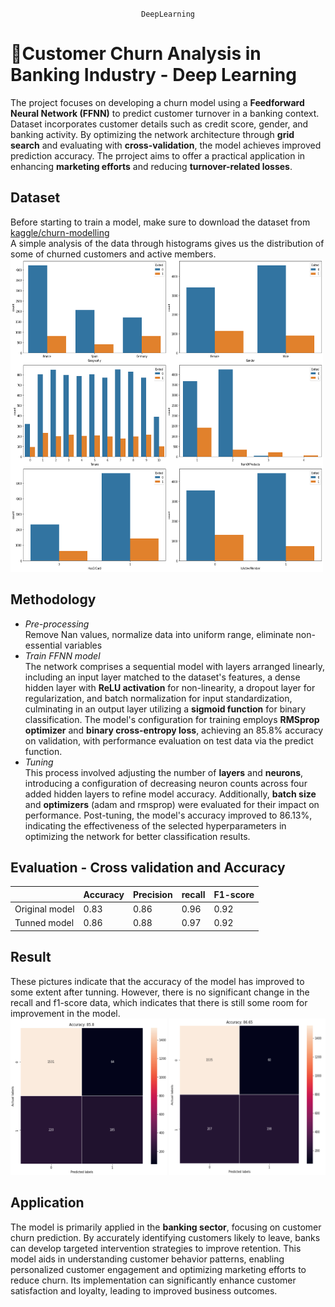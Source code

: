 <div align="center">

`DeepLearning` 

</div>

# :bank:Customer Churn Analysis in Banking Industry - Deep Learning  
The project focuses on developing a churn model using a **Feedforward Neural Network (FFNN)** to predict customer turnover in a banking context. Dataset incorporates customer details such as credit score, gender, and banking activity. By optimizing the network architecture through **grid search** and evaluating with **cross-validation**, the model achieves improved prediction accuracy. The prroject aims to offer a practical application in enhancing **marketing efforts** and reducing **turnover-related losses**.  
## Dataset 
Before starting to train a model, make sure to download the dataset from [kaggle/churn-modelling](https://www.kaggle.com/datasets/shubh0799/churn-modelling "悬停显示")  
A simple analysis of the data through histograms gives us the distribution of some of churned customers and active members.  
<img src="/pic/fig2Histogram.png" width = "500" height = "500" alt="histogram" />

## Methodology
* *Pre-processing*  
Remove Nan values, normalize data into uniform range, eliminate non-essential variables
* *Train FFNN model*  
The network comprises a sequential model with layers arranged linearly, including an input layer matched to the dataset's features, a dense hidden layer with **ReLU activation** for non-linearity, a dropout layer for regularization, and batch normalization for input standardization, culminating in an output layer utilizing a **sigmoid function** for binary classification. The model's configuration for training employs **RMSprop optimizer** and **binary cross-entropy loss**, achieving an 85.8% accuracy on validation, with performance evaluation on test data via the predict function.  
* *Tuning*  
This process involved adjusting the number of **layers** and **neurons**, introducing a configuration of decreasing neuron counts across four added hidden layers to refine model accuracy. Additionally, **batch size** and **optimizers** (adam and rmsprop) were evaluated for their impact on performance. Post-tuning, the model's accuracy improved to 86.13%, indicating the effectiveness of the selected hyperparameters in optimizing the network for better classification results.  

## Evaluation - Cross validation and Accuracy  
<div>

|   | Accuracy | Precision | recall   | F1-score |
| ---------- | -----------| -----------| -----------| -----------|
| Original model  | 0.83   | 0.86 | 0.96 | 0.92 |
| Tunned model   | 0.86   | 0.88 | 0.97 | 0.92 |

</div>

## Result  
These pictures indicate that the accuracy of the model has improved to some extent after tunning. However, there is no significant change in the recall and f1-score data, which indicates that there is still some room for improvement in the model.  
<img src="/pic/fig11ConfusionMatixO.JPG" width = "250" height = "250" alt="cmo" />
<img src="/pic/fig12ConfusionMatixT.JPG" width = "250" height = "250" alt="cmt" />

## Application  
The model is primarily applied in the **banking sector**, focusing on customer churn prediction. By accurately identifying customers likely to leave, banks can develop targeted intervention strategies to improve retention. This model aids in understanding customer behavior patterns, enabling personalized customer engagement and optimizing marketing efforts to reduce churn. Its implementation can significantly enhance customer satisfaction and loyalty, leading to improved business outcomes.
